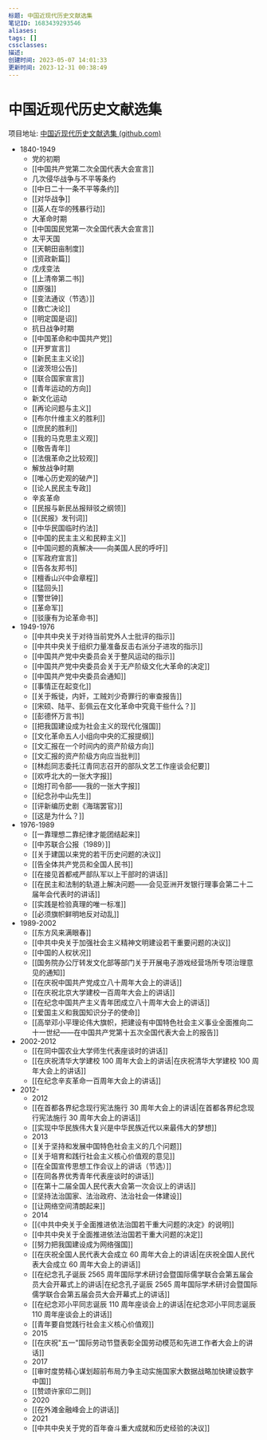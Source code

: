 ```yaml
---
标题: 中国近现代历史文献选集
笔记ID: 1683439293546
aliases: 
tags: []
cssclasses: 
描述: 
创建时间: 2023-05-07 14:01:33
更新时间: 2023-12-31 00:38:49
---
```


# 中国近现代历史文献选集

项目地址: [中国近现代历史文献选集 (github.com)](https://github.com/sdlyyxy/Chinese-Modern-Contemporary-History-Anthology)

- 1840-1949
  - 党的初期
  - [[中国共产党第二次全国代表大会宣言]]
  - 几次侵华战争与不平等条约
  - [[中日二十一条不平等条约]]
  - [[对华战争]]
  - [[英人在华的残暴行动]]
  - 大革命时期
  - [[中国国民党第一次全国代表大会宣言]]
  - 太平天国
  - [[天朝田亩制度]]
  - [[资政新篇]]
  - 戊戌变法
  - [[上清帝第二书]]
  - [[原强]]
  - [[变法通议（节选）]]
  - [[救亡决论]]
  - [[明定国是诏]]
  - 抗日战争时期
  - [[中国革命和中国共产党]]
  - [[开罗宣言]]
  - [[新民主主义论]]
  - [[波茨坦公告]]
  - [[联合国家宣言]]
  - [[青年运动的方向]]
  - 新文化运动
  - [[再论问题与主义]]
  - [[布尔什维主义的胜利]]
  - [[庶民的胜利]]
  - [[我的马克思主义观]]
  - [[敬告青年]]
  - [[法俄革命之比较观]]
  - 解放战争时期
  - [[唯心历史观的破产]]
  - [[论人民民主专政]]
  - 辛亥革命
  - [[民报与新民丛报辩驳之纲领]]
  - [[《民报》发刊词]]
  - [[中华民国临时约法]]
  - [[中国的民主主义和民粹主义]]
  - [[中国问题的真解决——向美国人民的呼吁]]
  - [[军政府宣言]]
  - [[告各友邦书]]
  - [[檀香山兴中会章程]]
  - [[猛回头]]
  - [[警世钟]]
  - [[革命军]]
  - [[驳康有为论革命书]]
- 1949-1976
  - [[中共中央关于对待当前党外人士批评的指示]]
  - [[中共中央关于组织力量准备反击右派分子进攻的指示]]
  - [[中国共产党中央委员会关于整风运动的指示]]
  - [[中国共产党中央委员会关于无产阶级文化大革命的决定]]
  - [[中国共产党中央委员会通知]]
  - [[事情正在起变化]]
  - [[关于叛徒，内奸，工贼刘少奇罪行的审查报告]]
  - [[宋硕、陆平、彭佩云在文化革命中究竟干些什么？]]
  - [[彭德怀万言书]]
  - [[把我国建设成为社会主义的现代化强国]]
  - [[文化革命五人小组向中央的汇报提纲]]
  - [[文汇报在一个时间内的资产阶级方向]]
  - [[文汇报的资产阶级方向应当批判]]
  - [[林彪同志委托江青同志召开的部队文艺工作座谈会纪要]]
  - [[欢呼北大的一张大字报]]
  - [[炮打司令部——我的一张大字报]]
  - [[纪念孙中山先生]]
  - [[评新编历史剧《海瑞罢官》]]
  - [[这是为什么？]]
- 1976-1989
  - [[一靠理想二靠纪律才能团结起来]]
  - [[中苏联合公报（1989）]]
  - [[关于建国以来党的若干历史问题的决议]]
  - [[告全体共产党员和全国人民书]]
  - [[在接见首都戒严部队军以上干部时的讲话]]
  - [[在民主和法制的轨道上解决问题——会见亚洲开发银行理事会第二十二届年会代表时的讲话]]
  - [[实践是检验真理的唯一标准]]
  - [[必须旗帜鲜明地反对动乱]]
- 1989-2002
  - [[东方风来满眼春]]
  - [[中共中央关于加强社会主义精神文明建设若干重要问题的决议]]
  - [[中国的人权状况]]
  - [[国务院办公厅转发文化部等部门关于开展电子游戏经营场所专项治理意见的通知]]
  - [[在庆祝中国共产党成立八十周年大会上的讲话]]
  - [[在庆祝北京大学建校一百周年大会上的讲话]]
  - [[在纪念中国共产主义青年团成立八十周年大会上的讲话]]
  - [[爱国主义和我国知识分子的使命]]
  - [[高举邓小平理论伟大旗帜，把建设有中国特色社会主义事业全面推向二十一世纪——在中国共产党第十五次全国代表大会上的报告]]
- 2002-2012
  - [[在同中国农业大学师生代表座谈时的讲话]]
  - [[在庆祝清华大学建校 100 周年大会上的讲话|在庆祝清华大学建校 100 周年大会上的讲话]]
  - [[在纪念辛亥革命一百周年大会上的讲话]]
- 2012-
  - 2012
  - [[在首都各界纪念现行宪法施行 30 周年大会上的讲话|在首都各界纪念现行宪法施行 30 周年大会上的讲话]]
  - [[实现中华民族伟大复兴是中华民族近代以来最伟大的梦想]]
  - 2013
  - [[关于坚持和发展中国特色社会主义的几个问题]]
  - [[关于培育和践行社会主义核心价值观的意见]]
  - [[在全国宣传思想工作会议上的讲话（节选）]]
  - [[在同各界优秀青年代表座谈时的讲话]]
  - [[在第十二届全国人民代表大会第一次会议上的讲话]]
  - [[坚持法治国家、法治政府、法治社会一体建设]]
  - [[让网络空间清朗起来]]
  - 2014
  - [[《中共中央关于全面推进依法治国若干重大问题的决定》的说明]]
  - [[中共中央关于全面推进依法治国若干重大问题的决定]]
  - [[努力把我国建设成为网络强国]]
  - [[在庆祝全国人民代表大会成立 60 周年大会上的讲话|在庆祝全国人民代表大会成立 60 周年大会上的讲话]]
  - [[在纪念孔子诞辰 2565 周年国际学术研讨会暨国际儒学联合会第五届会员大会开幕式上的讲话|在纪念孔子诞辰 2565 周年国际学术研讨会暨国际儒学联合会第五届会员大会开幕式上的讲话]]
  - [[在纪念邓小平同志诞辰 110 周年座谈会上的讲话|在纪念邓小平同志诞辰 110 周年座谈会上的讲话]]
  - [[青年要自觉践行社会主义核心价值观]]
  - 2015
  - [[在庆祝"五一"国际劳动节暨表彰全国劳动模范和先进工作者大会上的讲话]]
  - 2017
  - [[审时度势精心谋划超前布局力争主动实施国家大数据战略加快建设数字中国]]
  - [[赞颂许家印二则]]
  - 2020
  - [[在外滩金融峰会上的讲话]]
  - 2021
  - [[中共中央关于党的百年奋斗重大成就和历史经验的决议]]
